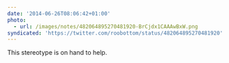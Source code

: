```yaml
---
date: '2014-06-26T08:06:42+01:00'
photo:
  - url: /images/notes/482064895270481920-BrCjdx1CAAAwBxW.png
syndicated: 'https://twitter.com/roobottom/status/482064895270481920'
---
```

This stereotype is on hand to help. 
